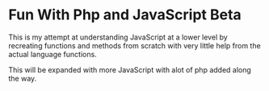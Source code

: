 # Fun With Php and JavaScript Beta

  This is my attempt at understanding JavaScript at a lower level by recreating functions and
  methods from scratch with very little help from the actual language functions.
  
  This will be expanded with more JavaScript with alot of php added along the way.

